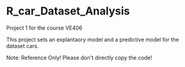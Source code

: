 # R_car_Dataset_Analysis

Project 1 for the course VE406

This project sets an explantaory model and a predictive model for the dataset cars.

Note: Reference Only! Please don't directly copy the code!
